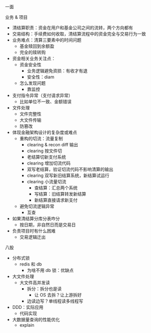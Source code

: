 一面

业务 & 项目

* 清结算职责：资金在用户和基金公司之间的流转，两个方向都有
* 交易结构：手续费如何收取，清结算流程中的资金完全与交易行为一致
* 业务难点：清算三要素中的时间问题
	* 基金赎回到余额盈
	* 完全的赎转购
* 资金相关业务关注点：
	* 资金安全性
		* 业务逻辑避免资损：有收才有退
		* 安全性：diam
	* 怎么发现问题
		* 靠监控
* 支付指令异常（支付请求异常）
	* 比如单位不一致、金额错误
* 文件处理
	* 文件完整性
	* 大文件传输
	* 防篡改
* 体现金融架构设计的复杂度或难点
	* 重构的切流：流量复制
		* clearing & recon diff 输出
		* clearing 按文件切
		* 老结算切新支付系统
		* clearing 增加切流代码
		* 双写老结算，验证切流代码不影响清算的输出
		* clearing 双写新旧结算系统，新结算试运行
		* clearing 小流量切流
			* 查结算：汇总两个系统
			* 写结算：旧结算转发新结算
			* 新结算直接请求新支付
	* 避免切流逻辑异常
		* 互查
* 如果清结算分库分表咋分
	* 按日期，非自然日而是交易日
* 负责项目时有什么困难
	* 交易逻辑迁出

八股

* 分布式锁
	* redis 和 db
		* 为啥不用 db 锁：优缺点
* 大文件处理
	* 大文件高并发读
		* 拆分：拆分也是读
			* 让 OS 去拆？让上游拆好
		* 边读边写？单线程读多线程写
* DDD：实际应用
	* 代码实现
* 大数据量查询的性能优化
	* explain
